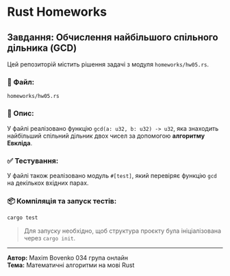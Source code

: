 
# Rust Homeworks

## Завдання: Обчислення найбільшого спільного дільника (GCD)

Цей репозиторій містить рішення задачі з модуля `homeworks/hw05.rs`.

### 📄 Файл:
`homeworks/hw05.rs`

### 📌 Опис:
У файлі реалізовано функцію `gcd(a: u32, b: u32) -> u32`, яка знаходить найбільший спільний дільник двох чисел за допомогою **алгоритму Евкліда**.

### ✅ Тестування:
У файлі також реалізовано модуль `#[test]`, який перевіряє функцію `gcd` на декількох вхідних парах.

### 📦 Компіляція та запуск тестів:

```bash
cargo test
```

> Для запуску необхідно, щоб структура проєкту була ініціалізована через `cargo init`.

---

**Автор:** Maxim Bovenko 034 група онлайн  
**Тема:** Математичні алгоритми на мові Rust  
